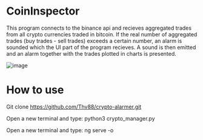 # CoinInspector
This program connects to the binance api and recieves aggregated trades from all crypto currencies traded in bitcoin.
If the real number of aggregated trades (buy trades - sell trades) exceeds a certain number, an alarm is sounded which the UI part of the program recieves.
A sound is then emitted and an alarm together with the trades plotted in charts is presented.


![image](https://user-images.githubusercontent.com/47184716/116111210-b708d480-a6b6-11eb-97a7-0b99000135ad.png)

# How to use
Git clone https://github.com/Thv88/crypto-alarmer.git

Open a new terminal and type:
python3 crypto_manager.py

Open a new terminal and type:
ng serve -o

